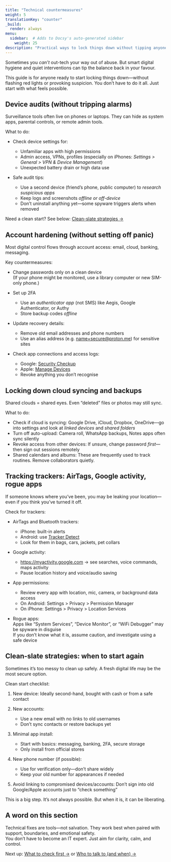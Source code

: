 ```yaml
---
title: "Technical countermeasures"
weight: 5
translationKey: "counter"
_build:
  render: always
menu:
  sidebar:  # Adds to Docsy's auto-generated sidebar
    weight: 25
description: "Practical ways to lock things down without tipping anyone off."
---
```


Sometimes you *can’t* out-tech your way out of abuse. But smart digital hygiene and quiet interventions can tip the balance back in your favour.

This guide is for anyone ready to start locking things down—without flashing red lights or provoking suspicion. You don’t have to do it all. Just start with what feels possible.

## Device audits (without tripping alarms)

Surveillance tools often live on phones or laptops. They can hide as system apps, parental controls, or remote admin tools.

What to do:

- Check device settings for:
  - Unfamiliar apps with high permissions  
  - Admin access, VPNs, profiles (especially on iPhones: *Settings > General > VPN & Device Management*)  
  - Unexpected battery drain or high data use

- Safe audit tips:
  - Use a second device (friend’s phone, public computer) to *research suspicious apps*  
  - Keep logs and screenshots *offline or off-device*  
  - Don’t uninstall anything yet—some spyware triggers alerts when removed

Need a clean start? See below: [Clean-slate strategies →](#clean-slate-strategies-when-to-start-again)

## Account hardening (without setting off panic)

Most digital control flows through account access: email, cloud, banking, messaging.

Key countermeasures:

- Change passwords only on a clean device  
  (If your phone might be monitored, use a library computer or new SIM-only phone.)

- Set up 2FA  
  - Use an *authenticator app* (not SMS) like Aegis, Google Authenticator, or Authy  
  - Store backup codes *offline*

- Update recovery details:  
  - Remove old email addresses and phone numbers  
  - Use an alias address (e.g. name+secure@proton.me) for sensitive sites

- Check app connections and access logs:  
  - Google: [Security Checkup](https://myaccount.google.com/security-checkup)  
  - Apple: [Manage Devices](https://support.apple.com/en-gb/HT204074)  
  - Revoke anything you don’t recognise

## Locking down cloud syncing and backups
 
Shared clouds = shared eyes. Even “deleted” files or photos may still sync.

What to do:

- Check if cloud is syncing: Google Drive, iCloud, Dropbox, OneDrive—go into settings and look at *linked devices* and *shared folders*
- Turn off auto-upload: Camera roll, WhatsApp backups, Notes apps often sync silently
- Revoke access from other devices: If unsure, change password *first*—then sign out sessions remotely
- Shared calendars and albums: These are frequently used to track routines. Remove collaborators quietly.

## Tracking trackers: AirTags, Google activity, rogue apps

If someone knows where you’ve been, you may be leaking your location—even if you think you’ve turned it off.

Check for trackers:

- AirTags and Bluetooth trackers:  
  - iPhone: built-in alerts  
  - Android: use [Tracker Detect](https://play.google.com/store/apps/details?id=com.apple.trackerdetect)  
  - Look for them in bags, cars, jackets, pet collars

- Google activity:
  - https://myactivity.google.com → see searches, voice commands, maps activity  
  - Pause location history and voice/audio saving

- App permissions:
  - Review every app with location, mic, camera, or background data access  
  - On Android: Settings > Privacy > Permission Manager  
  - On iPhone: Settings > Privacy > Location Services

- Rogue apps:  
  Apps like “System Services”, “Device Monitor”, or “WiFi Debugger” may be spyware in disguise  
  If you don’t know what it is, assume caution, and investigate using a safe device

## Clean-slate strategies: when to start again

Sometimes it’s too messy to clean up safely. A fresh digital life may be the most secure option.

Clean start checklist:

1. New device: Ideally second-hand, bought with cash or from a safe contact

2. New accounts:  
   - Use a new email with no links to old usernames  
   - Don’t sync contacts or restore backups yet

3. Minimal app install:  
   - Start with basics: messaging, banking, 2FA, secure storage  
   - Only install from official stores

4. New phone number (if possible):  
   - Use for verification only—don’t share widely  
   - Keep your old number for appearances if needed

5. Avoid linking to compromised devices/accounts: Don’t sign into old Google/Apple accounts just to “check something”

This is a big step. It’s not always possible. But when it is, it can be liberating.

## A word on this section

Technical fixes are tools—not salvation. They work best when paired with support, boundaries, and emotional safety.  
You don’t have to become an IT expert. Just aim for clarity, calm, and control.

Next up: [What to check first →](/docs/take-back-power/what) or [Who to talk to (and when) →](/docs/take-back-power/who)
